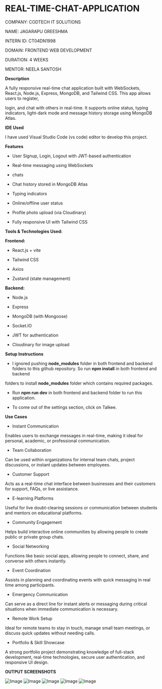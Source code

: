 # REAL-TIME-CHAT-APPLICATION

COMPANY: CODTECH IT SOLUTIONS

NAME: JAGARAPU GREESHMA

INTERN ID: CT04DN1998

DOMAIN: FRONTEND WEB DEVELOPMENT

DURATION: 4 WEEKS

MENTOR: NEELA SANTOSH

**Description**

A fully responsive real-time chat application built with WebSockets, React.js, Node.js, Express, MongoDB, and Tailwind CSS. This app allows users to register,

login, and chat with others in real-time. It supports  online status, typing indicators, light-dark mode and message history storage using MongoDB Atlas.

**IDE Used**

I have used Visual Studio Code (vs code) editor to develop this project.

**Features**

- User Signup, Login, Logout with JWT-based authentication

- Real-time messaging using WebSockets

- chats

- Chat history stored in MongoDB Atlas

- Typing indicators

- Online/offline user status

- Profile photo upload (via Cloudinary)

- Fully responsive UI with Tailwind CSS

**Tools & Technologies Used:**

**Frontend:**

- React.js + vite

- Tailwind CSS

- Axios

- Zustand (state management)

**Backend:**

- Node.js

- Express

- MongoDB (with Mongoose)

- Socket.IO

- JWT for authentication

- Cloudinary for image upload

**Setup Instructions**

- I ignored pushing **node_modules** folder in both frontend and backend folders to this github repository. So run **npm install** in both frontend and backend

folders to install **node_modules** folder which contains required packages.

- Run **npm run dev** in both frontend and backend folder to run this application.

- To come out of the settings section, click on Talkee.

**Use Cases**

- Instant Communication

Enables users to exchange messages in real-time, making it ideal for personal, academic, or professional communication.

- Team Collaboration

Can be used within organizations for internal team chats, project discussions, or instant updates between employees.

- Customer Support

Acts as a real-time chat interface between businesses and their customers for support, FAQs, or live assistance.

- E-learning Platforms

Useful for live doubt-clearing sessions or communication between students and mentors on educational platforms.

- Community Engagement

Helps build interactive online communities by allowing people to create public or private group chats.

- Social Networking

Functions like basic social apps, allowing people to connect, share, and converse with others instantly.

- Event Coordination

Assists in planning and coordinating events with quick messaging in real time among participants.

- Emergency Communication

Can serve as a direct line for instant alerts or messaging during critical situations when immediate communication is necessary.

- Remote Work Setup

Ideal for remote teams to stay in touch, manage small team meetings, or discuss quick updates without needing calls.

- Portfolio & Skill Showcase

A strong portfolio project demonstrating knowledge of full-stack development, real-time technologies, secure user authentication, and responsive UI design.

**OUTPUT SCREENSHOTS**

![Image](https://github.com/user-attachments/assets/f9b4b1eb-85db-47a0-aa2c-c48af87aadf9)
![Image](https://github.com/user-attachments/assets/d01ccf8d-b34d-4f00-ba4b-c42a81027172)
![Image](https://github.com/user-attachments/assets/765cae05-5789-4e5d-bb59-22c1aa7742d2)
![Image](https://github.com/user-attachments/assets/32a79697-bfe9-4524-88fd-a55ac5819396)
![Image](https://github.com/user-attachments/assets/b0b13021-0caf-4a15-aa6f-520f6935ad52)
